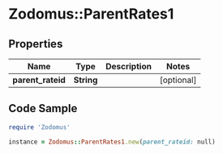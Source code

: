 # Zodomus::ParentRates1

## Properties

Name | Type | Description | Notes
------------ | ------------- | ------------- | -------------
**parent_rateid** | **String** |  | [optional] 

## Code Sample

```ruby
require 'Zodomus'

instance = Zodomus::ParentRates1.new(parent_rateid: null)
```


